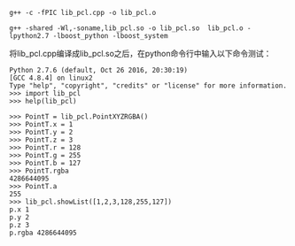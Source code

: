 `g++ -c -fPIC lib_pcl.cpp -o lib_pcl.o`

`g++ -shared -Wl,-soname,lib_pcl.so -o lib_pcl.so  lib_pcl.o -lpython2.7 -lboost_python -lboost_system`

将lib_pcl.cpp编译成lib_pcl.so之后，在python命令行中输入以下命令测试：

```
Python 2.7.6 (default, Oct 26 2016, 20:30:19) 
[GCC 4.8.4] on linux2
Type "help", "copyright", "credits" or "license" for more information.
>>> import lib_pcl
>>> help(lib_pcl)

>>> PointT = lib_pcl.PointXYZRGBA()
>>> PointT.x = 1
>>> PointT.y = 2
>>> PointT.z = 3
>>> PointT.r = 128
>>> PointT.g = 255
>>> PointT.b = 127
>>> PointT.rgba
4286644095
>>> PointT.a
255
>>> lib_pcl.showList([1,2,3,128,255,127])
p.x 1
p.y 2
p.z 3
p.rgba 4286644095
```
